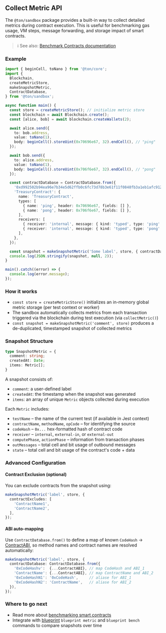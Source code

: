 ## Collect Metric API

The `@ton/sandbox` package provides a built-in way to collect detailed metrics during contract execution. This is useful for benchmarking gas usage, VM steps, message forwarding, and storage impact of smart contracts.

> ℹ️ See also: [Benchmark Contracts documentation](../README.md#benchmark-contracts)

### Example

```ts
import { beginCell, toNano } from '@ton/core';
import {
  Blockchain,
  createMetricStore,
  makeSnapshotMetric,
  ContractDatabase,
} from '@ton/sandbox';

async function main() {
  const store = createMetricStore(); // initialize metric store
  const blockchain = await Blockchain.create();
  const [alice, bob] = await blockchain.createWallets(2);

  await alice.send({
    to: bob.address,
    value: toNano(1),
    body: beginCell().storeUint(0x70696e67, 32).endCell(), // "ping"
  });

  await bob.send({
    to: alice.address,
    value: toNano(1),
    body: beginCell().storeUint(0x706f6e67, 32).endCell(), // "pong"
  });

  const contractDatabase = ContractDatabase.from({
    '0xd992502b94ea96e7b34e5d62ffb0c6fc73d78b3e61f11f0848fb3a1eb1afc912': 'TreasuryContract',
    'TreasuryContract': {
      name: 'TreasuryContract',
      types: [
        { name: 'ping', header: 0x70696e67, fields: [] },
        { name: 'pong', header: 0x706f6e67, fields: [] },
      ],
      receivers: [
        { receiver: 'internal', message: { kind: 'typed', type: 'ping' } },
        { receiver: 'internal', message: { kind: 'typed', type: 'pong' } },
      ],
    },
  });

  const snapshot = makeSnapshotMetric('Some label', store, { contractDatabase });
  console.log(JSON.stringify(snapshot, null, 2));
}

main().catch((error) => {
  console.log(error.message);
});
```

### How it works

* `const store = createMetricStore()` initializes an in-memory global metric storage (per test context or worker)
* The sandbox automatically collects metrics from each transaction triggered via the blockchain during test execution (via `collectMetric()`)
* `const snapshot = makeSnapshotMetric('comment', store)` produces a de-duplicated, timestamped snapshot of collected metrics

### Snapshot Structure

```ts
type SnapshotMetric = {
  comment: string;
  createdAt: Date;
  items: Metric[];
}
```

A snapshot consists of:

* `comment`: a user-defined label
* `createdAt`: the timestamp when the snapshot was generated
* `items`: an array of unique `Metric` objects collected during execution

Each `Metric` includes:

* `testName` – the name of the current test (if available in Jest context)
* `contractName`, `methodName`, `opCode` – for identifying the source
* `codeHash` – `0x...` hex-formatted hash of contract code
* `receiver` – `internal`, `external-in`, or `external-out`
* `computePhase`, `actionPhase` – information from transaction phases
* `outMessages` – total cell and bit usage of outbound messages
* `state` – total cell and bit usage of the contract's code + data

### Advanced Configuration

#### Contract Exclusion (optional)

You can exclude contracts from the snapshot using:

```ts
makeSnapshotMetric('label', store, {
  contractExcludes: [
    'ContractName1',
    'ContractName2',
  ],
});
```

#### ABI auto-mapping

Use `ContractDatabase.from()` to define a map of known `CodeHash` → [ContractABI](https://github.com/ton-org/ton-core/blob/c627c266030cb95d07dbea950dc8af36a3307d37/src/contract/ContractABI.ts), so method names and contract names are resolved automatically:

```ts
makeSnapshotMetric('label', store, {
  contractDatabase: ContractDatabase.from({
    '0xCodeHashv':  {...ContractABI}, // map CodeHash and ABI_1
    'ContractName': {...ContractABI}, // map ContractName and ABI_2
    '0xCodeHashN1': '0xCodeHash',     // aliase for ABI_1
    '0xCodeHashN2': 'ContractName',   // aliase for ABI_2
  }),
});
```

### Where to go next

* Read more about [benchmarking smart contracts](../README.md#benchmark-contracts)
* Integrate with [blueprint](https://github.com/ton-org/blueprint#benchmark-contracts) `blueprint metric` and `blueprint bench` commands to compare snapshots over time
